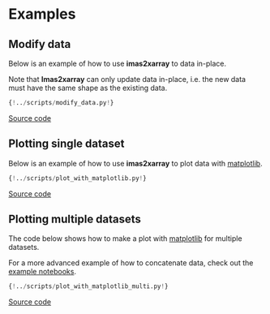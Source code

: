# Examples

## Modify data

Below is an example of how to use **imas2xarray** to data in-place.

Note that **Imas2xarray** can only update data in-place, i.e. the new data must have the same shape as the existing data.

```python
{!../scripts/modify_data.py!}
```

[Source code](https://github.com/duqtools/imas2xarray/tree/main/scripts/modify_data.py)

## Plotting single dataset

Below is an example of how to use **imas2xarray** to plot data with [matplotlib](https://matplotlib.org/).

```python
{!../scripts/plot_with_matplotlib.py!}
```

[Source code](https://github.com/duqtools/imas2xarray/tree/main/scripts/plot_with_matplotlib.py)

## Plotting multiple datasets

The code below shows how to make a plot with [matplotlib](https://matplotlib.org/) for multiple datasets.

For a more advanced example of how to concatenate data, check out the [example notebooks](../notebooks/xarray).

```python
{!../scripts/plot_with_matplotlib_multi.py!}
```

[Source code](https://github.com/duqtools/imas2xarray/tree/main/scripts/plot_with_matplotlib_multi.py)
